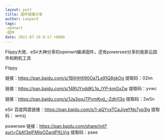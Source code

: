 ```yaml
---
layout: post
title: 固件链接分享
author: Leopard
tags: 
-openwrt
-固件
date: 2021-07-19 8:17 +0800
---
```


Flippy大佬、eSir大神分享的openwrt编译固件，还有powersee分享的我家云固件和刷机工具

Flippy

链接：https://pan.baidu.com/s/1BIjHHfi90Oa7Le91Q8gkOg 
提取码：02im

链接：https://pan.baidu.com/s/14RUYvddKL1p_lYP-kmGxZw
提取码：yvwc 

链接：https://pan.baidu.com/s/1Ja3oqJTPvmKvd_-Zdhj13g
提取码：2w5n 

eSir
百度网盘链接：https://pan.baidu.com/s/1-aQYyxTCaJiveYNs7yq3lg
提取码： wmzj

powersee
链接：https://pan.baidu.com/share/init?surl=CbAf3elFMIqOZardPXLVjg
提取码：psee
